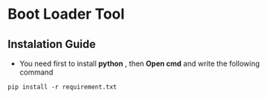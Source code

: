 # Boot Loader Tool

## Instalation Guide

- You need first to install __python__ , then __Open cmd__ and write the following command 

```
pip install -r requirement.txt
```
